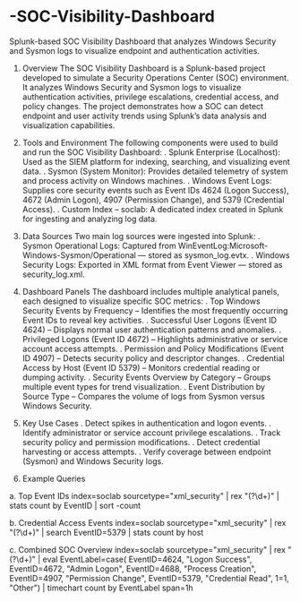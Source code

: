 # -SOC-Visibility-Dashboard
Splunk-based SOC Visibility Dashboard that analyzes Windows Security and Sysmon logs to visualize endpoint and authentication activities.
1. Overview
The SOC Visibility Dashboard is a Splunk-based project developed to simulate a Security Operations Center (SOC) environment. It analyzes Windows Security and Sysmon logs to visualize authentication activities, privilege escalations, credential access, and policy changes. The project demonstrates how a SOC can detect endpoint and user activity trends using Splunk’s data analysis and visualization capabilities.

2. Tools and Environment
The following components were used to build and run the SOC Visibility Dashboard:
. Splunk Enterprise (Localhost): Used as the SIEM platform for indexing, searching, and visualizing event data.
. Sysmon (System Monitor): Provides detailed telemetry of system and process activity on Windows machines.
. Windows Event Logs: Supplies core security events such as Event IDs 4624 (Logon Success), 4672 (Admin Logon), 4907 (Permission Change), and 5379 (Credential Access).
. Custom Index – soclab: A dedicated index created in Splunk for ingesting and analyzing log data.

3. Data Sources
Two main log sources were ingested into Splunk:
. Sysmon Operational Logs: Captured from
  WinEventLog:Microsoft-Windows-Sysmon/Operational — stored as sysmon_log.evtx.
. Windows Security Logs: Exported in XML format from Event Viewer — stored as security_log.xml.

4. Dashboard Panels
The dashboard includes multiple analytical panels, each designed to visualize specific SOC metrics:
. Top Windows Security Events by Frequency – Identifies the most frequently occurring Event IDs to reveal key activities.
. Successful User Logons (Event ID 4624) – Displays normal user authentication patterns and anomalies.
. Privileged Logons (Event ID 4672) – Highlights administrative or service account access attempts.
. Permission and Policy Modifications (Event ID 4907) – Detects security policy and descriptor changes.
. Credential Access by Host (Event ID 5379) – Monitors credential reading or dumping activity.
. Security Events Overview by Category – Groups multiple event types for trend visualization.
. Event Distribution by Source Type – Compares the volume of logs from Sysmon versus Windows Security.

5. Key Use Cases
. Detect spikes in authentication and logon events.
. Identify administrator or service account privilege escalations.
. Track security policy and permission modifications.
. Detect credential harvesting or access attempts.
. Verify coverage between endpoint (Sysmon) and Windows Security logs.

6. Example Queries
   
a. Top Event IDs
index=soclab sourcetype="xml_security"
| rex "<EventID>(?<EventID>\d+)</EventID>"
| stats count by EventID
| sort -count

b. Credential Access Events
index=soclab sourcetype="xml_security"
| rex "<EventID>(?<EventID>\d+)</EventID>"
| search EventID=5379
| stats count by host

c. Combined SOC Overview
index=soclab sourcetype="xml_security"
| rex "<EventID>(?<EventID>\d+)</EventID>"
| eval EventLabel=case(
    EventID=4624, "Logon Success",
    EventID=4672, "Admin Logon",
    EventID=4688, "Process Creation",
    EventID=4907, "Permission Change",
    EventID=5379, "Credential Read",
    1=1, "Other")
| timechart count by EventLabel span=1h

